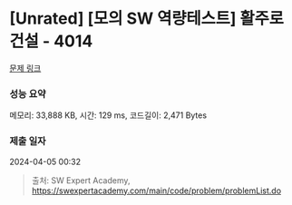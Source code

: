 # [Unrated] [모의 SW 역량테스트] 활주로 건설 - 4014 

[문제 링크](https://swexpertacademy.com/main/code/problem/problemDetail.do?contestProbId=AWIeW7FakkUDFAVH) 

### 성능 요약

메모리: 33,888 KB, 시간: 129 ms, 코드길이: 2,471 Bytes

### 제출 일자

2024-04-05 00:32



> 출처: SW Expert Academy, https://swexpertacademy.com/main/code/problem/problemList.do